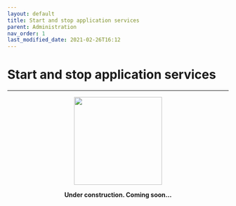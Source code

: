 ```yaml
---
layout: default
title: Start and stop application services
parent: Administration
nav_order: 1
last_modified_date: 2021-02-26T16:12
---
```


# Start and stop application services

---

<div style="display: flex; flex-direction: column; align-items: center;">
    <img src="{{site.baseurl}}/assets/images/warning.png" style="width: 200px;">
    <p style="font-weight: bold;">Under construction. Coming soon...</p>
</div>